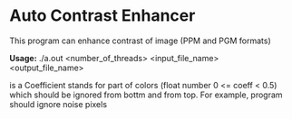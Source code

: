 # Auto Contrast Enhancer

This program can enhance contrast of image (PPM and PGM formats)

**Usage:** ./a.out <number_of_threads> <input_file_name> <output_file_name> <coeff>

<coeff> is a Coefficient stands for part of colors (float number 0 <= coeff < 0.5) which should be ignored from bottm and from top. For example, program should ignore noise pixels
